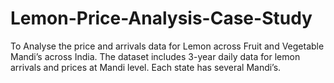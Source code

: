 # Lemon-Price-Analysis-Case-Study
To Analyse the price and arrivals data for Lemon across Fruit and Vegetable Mandi’s across India. The dataset includes 3-year daily data for lemon arrivals and prices at Mandi level. Each state has several Mandi’s.
